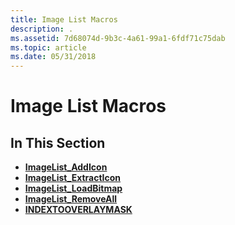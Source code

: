 ```yaml
---
title: Image List Macros
description: .
ms.assetid: 7d68074d-9b3c-4a61-99a1-6fdf71c75dab
ms.topic: article
ms.date: 05/31/2018
---
```


# Image List Macros

## In This Section

-   [**ImageList\_AddIcon**](/windows/desktop/api/Commctrl/nf-commctrl-imagelist_addicon)
-   [**ImageList\_ExtractIcon**](/windows/desktop/api/Commctrl/nf-commctrl-imagelist_extracticon)
-   [**ImageList\_LoadBitmap**](/windows/desktop/api/Commctrl/nf-commctrl-imagelist_loadbitmap)
-   [**ImageList\_RemoveAll**](/windows/desktop/api/Commctrl/nf-commctrl-imagelist_removeall)
-   [**INDEXTOOVERLAYMASK**](/windows/desktop/api/Commctrl/nf-commctrl-indextooverlaymask)

 

 




